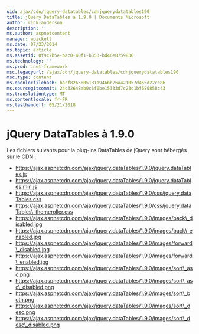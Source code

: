 ```yaml
---
uid: ajax/cdn/jquery-datatables/cdnjquerydatatables190
title: jQuery DataTables à 1.9.0 | Documents Microsoft
author: rick-anderson
description: ''
ms.author: aspnetcontent
manager: wpickett
ms.date: 07/23/2014
ms.topic: article
ms.assetid: 0f9c7b5e-bac0-40f1-b353-bd46e8759836
ms.technology: ''
ms.prod: .net-framework
msc.legacyurl: /ajax/cdn/jquery-datatables/cdnjquerydatatables190
msc.type: content
ms.openlocfilehash: bacf8263805181a946bb26a421057d455d22ce86
ms.sourcegitcommit: 24c32648ab0c6f0be15333d7c23c1bf680858c43
ms.translationtype: MT
ms.contentlocale: fr-FR
ms.lasthandoff: 05/21/2018
---
```

<a name="jquery-datatables-190"></a>jQuery DataTables à 1.9.0
====================
Les fichiers suivants pour la plug-ins DataTables de jQuery sont hébergés sur le CDN :

- https://ajax.aspnetcdn.com/ajax/jquery.dataTables/1.9.0/jquery.dataTables.js
- https://ajax.aspnetcdn.com/ajax/jquery.dataTables/1.9.0/jquery.dataTables.min.js
- https://ajax.aspnetcdn.com/ajax/jquery.dataTables/1.9.0/css/jquery.dataTables.css
- https://ajax.aspnetcdn.com/ajax/jquery.dataTables/1.9.0/css/jquery.dataTables\_themeroller.css
- https://ajax.aspnetcdn.com/ajax/jquery.dataTables/1.9.0/images/back\_disabled.jpg
- https://ajax.aspnetcdn.com/ajax/jquery.dataTables/1.9.0/images/back\_enabled.jpg
- https://ajax.aspnetcdn.com/ajax/jquery.dataTables/1.9.0/images/forward\_disabled.jpg
- https://ajax.aspnetcdn.com/ajax/jquery.dataTables/1.9.0/images/forward\_enabled.jpg
- https://ajax.aspnetcdn.com/ajax/jquery.dataTables/1.9.0/images/sort\_asc.png
- https://ajax.aspnetcdn.com/ajax/jquery.dataTables/1.9.0/images/sort\_asc\_disabled.png
- https://ajax.aspnetcdn.com/ajax/jquery.dataTables/1.9.0/images/sort\_both.png
- https://ajax.aspnetcdn.com/ajax/jquery.dataTables/1.9.0/images/sort\_desc.png
- https://ajax.aspnetcdn.com/ajax/jquery.dataTables/1.9.0/images/sort\_desc\_disabled.png
